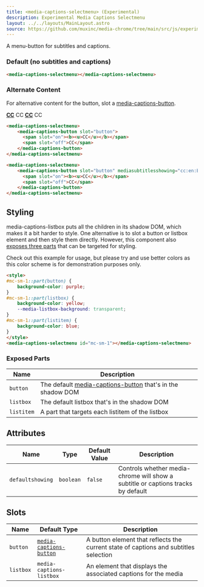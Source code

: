 ```yaml
---
title: <media-captions-selectmenu> (Experimental)
description: Experimental Media Captions Selectmenu
layout: ../../layouts/MainLayout.astro
source: https://github.com/muxinc/media-chrome/tree/main/src/js/experimental/media-captions-selectmenu.js
---
```


A menu-button for subtitles and captions.

### Default (no subtitles and captions)

<media-captions-selectmenu></media-captions-selectmenu>

```html
<media-captions-selectmenu></media-captions-selectmenu>
```

### Alternate Content

For alternative content for the button, slot a [media-captions-button](./media-captions-button).

<media-captions-selectmenu>
    <media-captions-button slot="button">
      <span slot="on"><b><u>CC</u></b></span>
      <span slot="off">CC</span>
    </media-captions-button>
</media-captions-selectmenu>

<media-captions-selectmenu>
    <media-captions-button slot="button" mediasubtitlessshowing="cc:en:English%20Closed%20Captions">
      <span slot="on"><b><u>CC</u></b></span>
      <span slot="off">CC</span>
    </media-captions-button>
</media-captions-selectmenu>

```html
<media-captions-selectmenu>
    <media-captions-button slot="button">
      <span slot="on"><b><u>CC</u></b></span>
      <span slot="off">CC</span>
    </media-captions-button>
</media-captions-selectmenu>

<media-captions-selectmenu>
    <media-captions-button slot="button" mediasubtitlesshowing="cc:en:English%20Closed%20Captions">
      <span slot="on"><b><u>CC</u></b></span>
      <span slot="off">CC</span>
    </media-captions-button>
</media-captions-selectmenu>
```

## Styling

media-captions-listbox puts all the children in its shadow DOM, which makes it a bit harder to style. One alternative is to slot a button or listbox element and then style them directly. However, this component also [exposes three parts](#exposed-parts) that can be targeted for styling.

Check out this example for usage, but please try and use better colors as this color scheme is for demonstration purposes only.

<style>
#mc-sm-1::part(button) {
    background-color: purple;
}
#mc-sm-1::part(listbox) {
    background-color: yellow;
    --media-listbox-background: transparent;
}
#mc-sm-1::part(listitem) {
    background-color: blue;
}
</style>
<media-captions-selectmenu id="mc-sm-1"></media-captions-selectmenu>

```html
<style>
#mc-sm-1::part(button) {
    background-color: purple;
}
#mc-sm-1::part(listbox) {
    background-color: yellow;
    --media-listbox-background: transparent;
}
#mc-sm-1::part(listitem) {
    background-color: blue;
}
</style>
<media-captions-selectmenu id="mc-sm-1"></media-captions-selectmenu>
```

### Exposed Parts

| Name | Description |
|------|-------------|
| `button` | The default [media-captions-button](./media-captions-button) that's in the shadow DOM |
| `listbox` | The default listbox that's in the shadow DOM |
| `listitem` | A part that targets each listitem of the listbox |


## Attributes

| Name                    | Type      | Default Value | Description                                                                                        |
| ----------------------- | --------- | ------------- | -------------------------------------------------------------------------------------------------- |
| `defaultshowing` | `boolean` | `false`       | Controls whether media-chrome will show a subtitle or captions tracks by default |

## Slots

| Name  | Default Type | Description                                                 |
| ----- | ------------ | ----------------------------------------------------------- |
| `button`  | [`media-captions-button`](./media-captions-button)        | A button element that reflects the current state of captions and subtitles selection  |
| `listbox` | `media-captions-listbox`        | An element that displays the associated captions for the media |
